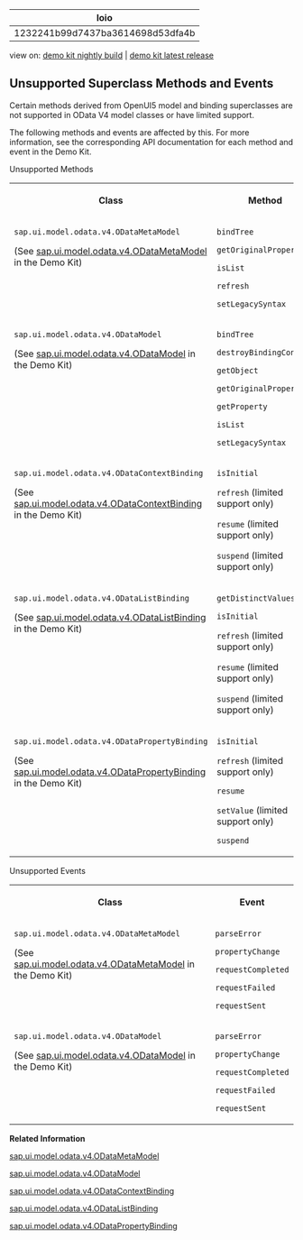 <!-- loio1232241b99d7437ba3614698d53dfa4b -->

| loio |
| -----|
| 1232241b99d7437ba3614698d53dfa4b |

<div id="loio">

view on: [demo kit nightly build](https://openui5nightly.hana.ondemand.com/#/topic/1232241b99d7437ba3614698d53dfa4b) | [demo kit latest release](https://openui5.hana.ondemand.com/#/topic/1232241b99d7437ba3614698d53dfa4b)</div>

## Unsupported Superclass Methods and Events

Certain methods derived from OpenUI5 model and binding superclasses are not supported in OData V4 model classes or have limited support.

The following methods and events are affected by this. For more information, see the corresponding API documentation for each method and event in the Demo Kit.

<a name="loio1232241b99d7437ba3614698d53dfa4b__table_yby_zws_xv"/>Unsupported Methods


<table>
<tr>
<th valign="top">

Class



</th>
<th valign="top">

Method



</th>
</tr>
<tr>
<td valign="top">

`sap.ui.model.odata.v4.ODataMetaModel`

\(See [sap.ui.model.odata.v4.ODataMetaModel](https://openui5.hana.ondemand.com/#/api/sap.ui.model.odata.v4.ODataMetaModel) in the Demo Kit\)



</td>
<td valign="top">

`bindTree`

`getOriginalProperty`

`isList`

`refresh`

`setLegacySyntax`



</td>
</tr>
<tr>
<td valign="top">

`sap.ui.model.odata.v4.ODataModel`

\(See [sap.ui.model.odata.v4.ODataModel](https://openui5.hana.ondemand.com/#/api/sap.ui.model.odata.v4.ODataModel) in the Demo Kit\)



</td>
<td valign="top">

`bindTree`

`destroyBindingContext`

`getObject`

`getOriginalProperty`

`getProperty`

`isList`

`setLegacySyntax`



</td>
</tr>
<tr>
<td valign="top">

`sap.ui.model.odata.v4.ODataContextBinding`

\(See [sap.ui.model.odata.v4.ODataContextBinding](https://openui5.hana.ondemand.com/#/api/sap.ui.model.odata.v4.ODataContextBinding) in the Demo Kit\)



</td>
<td valign="top">

`isInitial`

`refresh` \(limited support only\)

`resume` \(limited support only\)

`suspend` \(limited support only\)



</td>
</tr>
<tr>
<td valign="top">

`sap.ui.model.odata.v4.ODataListBinding`

\(See [sap.ui.model.odata.v4.ODataListBinding](https://openui5.hana.ondemand.com/#/api/sap.ui.model.odata.v4.ODataListBinding) in the Demo Kit\)



</td>
<td valign="top">

`getDistinctValues`

`isInitial`

`refresh` \(limited support only\)

`resume` \(limited support only\)

`suspend` \(limited support only\)



</td>
</tr>
<tr>
<td valign="top">

`sap.ui.model.odata.v4.ODataPropertyBinding`

\(See [sap.ui.model.odata.v4.ODataPropertyBinding](https://openui5.hana.ondemand.com/#/api/sap.ui.model.odata.v4.ODataPropertyBinding) in the Demo Kit\)



</td>
<td valign="top">

`isInitial`

`refresh` \(limited support only\)

`resume`

`setValue` \(limited support only\)

`suspend`



</td>
</tr>
</table>

<a name="loio1232241b99d7437ba3614698d53dfa4b__table_ccv_gys_xv"/>Unsupported Events


<table>
<tr>
<th valign="top">

Class



</th>
<th valign="top">

Event



</th>
</tr>
<tr>
<td valign="top">

`sap.ui.model.odata.v4.ODataMetaModel`

\(See [sap.ui.model.odata.v4.ODataMetaModel](https://openui5.hana.ondemand.com/#/api/sap.ui.model.odata.v4.ODataMetaModel) in the Demo Kit\)



</td>
<td valign="top">

`parseError`

`propertyChange`

`requestCompleted`

`requestFailed`

`requestSent`



</td>
</tr>
<tr>
<td valign="top">

`sap.ui.model.odata.v4.ODataModel`

\(See [sap.ui.model.odata.v4.ODataModel](https://openui5.hana.ondemand.com/#/api/sap.ui.model.odata.v4.ODataModel) in the Demo Kit\)



</td>
<td valign="top">

`parseError`

`propertyChange`

`requestCompleted`

`requestFailed`

`requestSent`



</td>
</tr>
</table>

**Related Information**  


[sap.ui.model.odata.v4.ODataMetaModel](https://openui5.hana.ondemand.com/#/api/sap.ui.model.odata.v4.ODataMetaModel)

[sap.ui.model.odata.v4.ODataModel](https://openui5.hana.ondemand.com/#/api/sap.ui.model.odata.v4.ODataModel)

[sap.ui.model.odata.v4.ODataContextBinding](https://openui5.hana.ondemand.com/#/api/sap.ui.model.odata.v4.ODataContextBinding)

[sap.ui.model.odata.v4.ODataListBinding](https://openui5.hana.ondemand.com/#/api/sap.ui.model.odata.v4.ODataListBinding)

[sap.ui.model.odata.v4.ODataPropertyBinding](https://openui5.hana.ondemand.com/#/api/sap.ui.model.odata.v4.ODataPropertyBinding)

